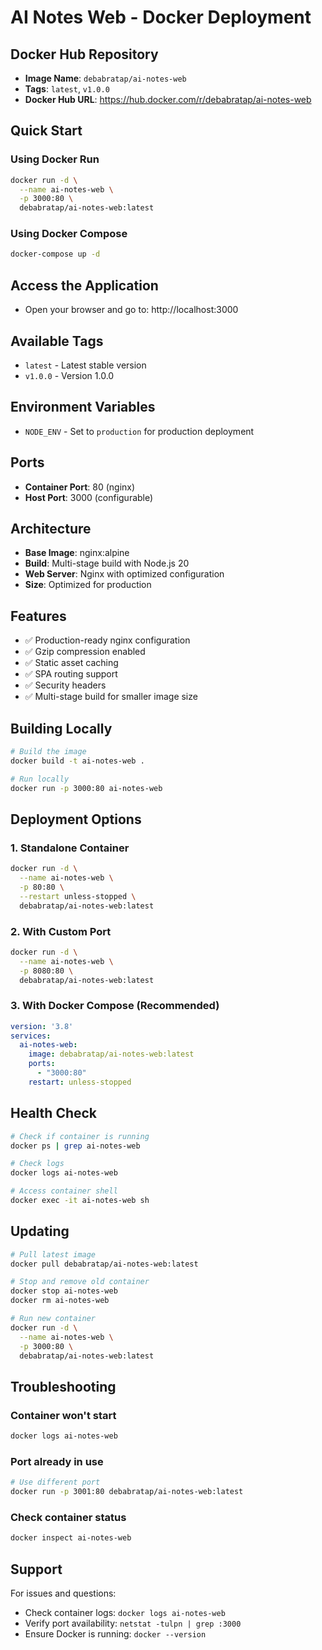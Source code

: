 # AI Notes Web - Docker Deployment

## Docker Hub Repository
- **Image Name**: `debabratap/ai-notes-web`
- **Tags**: `latest`, `v1.0.0`
- **Docker Hub URL**: https://hub.docker.com/r/debabratap/ai-notes-web

## Quick Start

### Using Docker Run
```bash
docker run -d \
  --name ai-notes-web \
  -p 3000:80 \
  debabratap/ai-notes-web:latest
```

### Using Docker Compose
```bash
docker-compose up -d
```

## Access the Application
- Open your browser and go to: http://localhost:3000

## Available Tags
- `latest` - Latest stable version
- `v1.0.0` - Version 1.0.0

## Environment Variables
- `NODE_ENV` - Set to `production` for production deployment

## Ports
- **Container Port**: 80 (nginx)
- **Host Port**: 3000 (configurable)

## Architecture
- **Base Image**: nginx:alpine
- **Build**: Multi-stage build with Node.js 20
- **Web Server**: Nginx with optimized configuration
- **Size**: Optimized for production

## Features
- ✅ Production-ready nginx configuration
- ✅ Gzip compression enabled
- ✅ Static asset caching
- ✅ SPA routing support
- ✅ Security headers
- ✅ Multi-stage build for smaller image size

## Building Locally
```bash
# Build the image
docker build -t ai-notes-web .

# Run locally
docker run -p 3000:80 ai-notes-web
```

## Deployment Options

### 1. Standalone Container
```bash
docker run -d \
  --name ai-notes-web \
  -p 80:80 \
  --restart unless-stopped \
  debabratap/ai-notes-web:latest
```

### 2. With Custom Port
```bash
docker run -d \
  --name ai-notes-web \
  -p 8080:80 \
  debabratap/ai-notes-web:latest
```

### 3. With Docker Compose (Recommended)
```yaml
version: '3.8'
services:
  ai-notes-web:
    image: debabratap/ai-notes-web:latest
    ports:
      - "3000:80"
    restart: unless-stopped
```

## Health Check
```bash
# Check if container is running
docker ps | grep ai-notes-web

# Check logs
docker logs ai-notes-web

# Access container shell
docker exec -it ai-notes-web sh
```

## Updating
```bash
# Pull latest image
docker pull debabratap/ai-notes-web:latest

# Stop and remove old container
docker stop ai-notes-web
docker rm ai-notes-web

# Run new container
docker run -d \
  --name ai-notes-web \
  -p 3000:80 \
  debabratap/ai-notes-web:latest
```

## Troubleshooting

### Container won't start
```bash
docker logs ai-notes-web
```

### Port already in use
```bash
# Use different port
docker run -p 3001:80 debabratap/ai-notes-web:latest
```

### Check container status
```bash
docker inspect ai-notes-web
```

## Support
For issues and questions:
- Check container logs: `docker logs ai-notes-web`
- Verify port availability: `netstat -tulpn | grep :3000`
- Ensure Docker is running: `docker --version`
